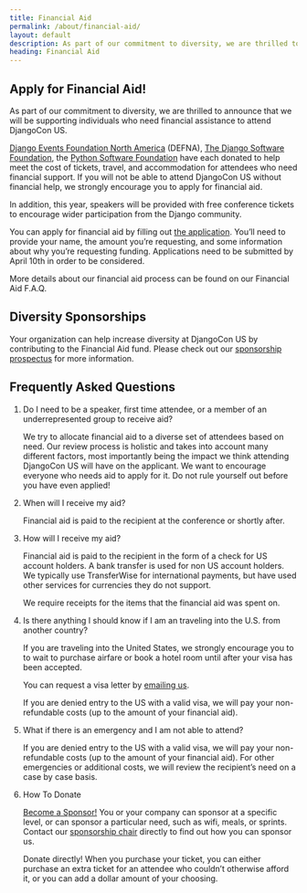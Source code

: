```yaml
---
title: Financial Aid
permalink: /about/financial-aid/
layout: default
description: As part of our commitment to diversity, we are thrilled to announce that we will be supporting individuals who need financial assistance to attend DjangoCon US
heading: Financial Aid
---
```


## Apply for Financial Aid!

As part of our commitment to diversity, we are thrilled to announce that we will be supporting individuals who need financial assistance to attend DjangoCon US.

<a href="http://www.defna.org/">Django Events Foundation North America</a> (DEFNA), <a href="https://www.djangoproject.com/foundation/">The Django Software Foundation</a>, the <a href="https://www.python.org/psf/">Python Software Foundation</a> have each donated to help meet the cost of tickets, travel, and accommodation for attendees who need financial support. If you will not be able to attend DjangoCon US without financial help, we strongly encourage you to apply for financial aid.

In addition, this year, speakers will be provided with free conference tickets to encourage wider participation from the Django community.

You can apply for financial aid by filling out <a href ="{{ site.financial_aid_application }}">the application</a>. You’ll need to provide your name, the amount you’re requesting, and some information about why you’re requesting funding.  Applications need to be submitted by April 10th in order to be considered.

More details about our financial aid process can be found on our Financial Aid F.A.Q.

## Diversity Sponsorships

Your organization can help increase diversity at DjangoCon US by contributing to the Financial Aid fund. Please check out our <a href="{{ site.sponsorship_prospectus }}">sponsorship prospectus</a> for more information.

## Frequently Asked Questions


1. Do I need to be a speaker, first time attendee, or a member of an underrepresented group to receive aid?

    We try to allocate financial aid to a diverse set of attendees based on need. Our review process is holistic and takes into account many different factors, most importantly being the impact we think attending DjangoCon US will have on the applicant. We want to encourage everyone who needs aid to apply for it. Do not rule yourself out before you have even applied!

2. When will I receive my aid?

    Financial aid is paid to the recipient at the conference or shortly after.

3. How will I receive my aid?

    Financial aid is paid to the recipient in the form of a check for US account holders. A bank transfer is used for non US account holders. We typically use TransferWise for international payments, but have used other services for currencies they do not support.

    We require receipts for the items that the financial aid was spent on.

4. Is there anything I should know if I am an traveling into the U.S. from another country?

    If you are traveling into the United States, we strongly encourage you to to wait to purchase airfare or book a hotel room until after your visa has been accepted.

    You can request a visa letter by <a href="mailto:hello@djangocon.us">emailing us</a>.

    If you are denied entry to the US with a valid visa, we will pay your non-refundable costs (up to the amount of your financial aid).

5. What if there is an emergency and I am not able to attend?

    If you are denied entry to the US with a valid visa, we will pay your non-refundable costs (up to the amount of your financial aid). For other emergencies or additional costs, we will review the recipient’s need on a case by case basis.

6. How To Donate

    <a href="/sponsors/information/">Become a Sponsor!</a> You or your company can sponsor at a specific level, or can sponsor a particular need, such as wifi, meals, or sprints. Contact our <a href="mailto:sponsors@djangocon.us">sponsorship chair</a> directly to find out how you can sponsor us.

    Donate directly! When you purchase your ticket, you can either purchase an extra ticket for an attendee who couldn’t otherwise afford it, or you can add a dollar amount of your choosing.

